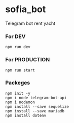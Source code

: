 # sofia_bot

Telegram bot rent yacht

### For DEV

```
npm run dev
```

### For PRODUCTION

```
npm run start
```

### Packeges

```
npm init -y
npm i node-telegram-bot-api
npm i nodemon
npm install --save sequelize
npm install --save mariadb
npm install dotenv
```
